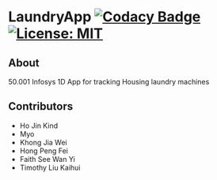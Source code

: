 # LaundryApp [![Codacy Badge](https://api.codacy.com/project/badge/Grade/bca02bfc96c74ecea4d1e54b027bf56a)](https://app.codacy.com/app/tlkh/LaundryApp?utm_source=github.com&utm_medium=referral&utm_content=tlkh/LaundryApp&utm_campaign=Badge_Grade_Dashboard) [![License: MIT](https://img.shields.io/badge/License-MIT-yellow.svg)](https://opensource.org/licenses/MIT)

## About

50.001 Infosys 1D App for tracking Housing laundry machines

## Contributors

* Ho Jin Kind
* Myo
* Khong Jia Wei
* Hong Peng Fei
* Faith See Wan Yi
* Timothy Liu Kaihui
